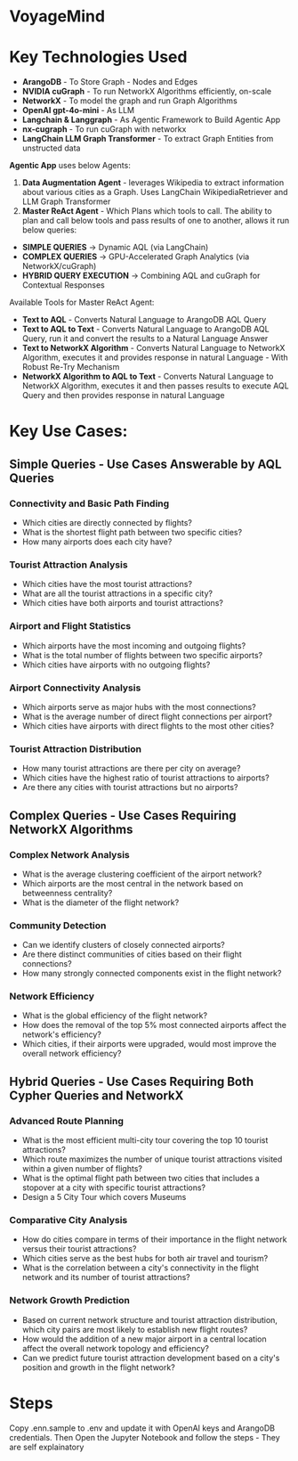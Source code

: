 # VoyageMind



# Key Technologies Used

- **ArangoDB** - To Store Graph - Nodes and Edges
- **NVIDIA cuGraph** - To run NetworkX Algorithms efficiently, on-scale
- **NetworkX** - To model the graph and run Graph Algorithms
- **OpenAI gpt-4o-mini** - As LLM
- **Langchain & Langgraph** - As Agentic Framework to Build Agentic App
- **nx-cugraph** - To run cuGraph with networkx
- **LangChain LLM Graph Transformer** - To extract Graph Entities from unstructed data

**Agentic App** uses below Agents:

1. **Data Augmentation Agent** - leverages Wikipedia to extract information about various cities as a Graph. Uses LangChain WikipediaRetriever and LLM Graph Transformer
2. **Master ReAct Agent** - Which Plans which tools to call. The ability to plan and call below tools and pass results of one to another, allows it run below queries:

* **SIMPLE QUERIES** → Dynamic AQL (via LangChain)
* **COMPLEX QUERIES** → GPU-Accelerated Graph Analytics (via NetworkX/cuGraph)
* **HYBRID QUERY EXECUTION** → Combining AQL and cuGraph for Contextual Responses

Available Tools for Master ReAct Agent:

- **Text to AQL** - Converts Natural Language to ArangoDB AQL Query
- **Text to AQL to Text** - Converts Natural Language to ArangoDB AQL Query, run it and convert the results to a Natural Language Answer
- **Text to NetworkX Algorithm** - Converts Natural Language to NetworkX Algorithm, executes it and provides response in natural Language - With Robust Re-Try Mechanism
- **NetworkX Algorithm to AQL to Text** - Converts Natural Language to NetworkX Algorithm, executes it and then passes results to execute AQL Query and then provides response in natural Language


# Key Use Cases:

## Simple Queries - Use Cases Answerable by AQL Queries

### Connectivity and Basic Path Finding
- Which cities are directly connected by flights?
- What is the shortest flight path between two specific cities?
- How many airports does each city have?

### Tourist Attraction Analysis
- Which cities have the most tourist attractions?
- What are all the tourist attractions in a specific city?
- Which cities have both airports and tourist attractions?

### Airport and Flight Statistics
- Which airports have the most incoming and outgoing flights?
- What is the total number of flights between two specific airports?
- Which cities have airports with no outgoing flights?

### Airport Connectivity Analysis
- Which airports serve as major hubs with the most connections?
- What is the average number of direct flight connections per airport?
- Which cities have airports with direct flights to the most other cities?

### Tourist Attraction Distribution
- How many tourist attractions are there per city on average?
- Which cities have the highest ratio of tourist attractions to airports?
- Are there any cities with tourist attractions but no airports?

## Complex Queries - Use Cases Requiring NetworkX Algorithms

### Complex Network Analysis
- What is the average clustering coefficient of the airport network?
- Which airports are the most central in the network based on betweenness centrality?
- What is the diameter of the flight network?

### Community Detection
- Can we identify clusters of closely connected airports?
- Are there distinct communities of cities based on their flight connections?
- How many strongly connected components exist in the flight network?

### Network Efficiency
- What is the global efficiency of the flight network?
- How does the removal of the top 5% most connected airports affect the network's efficiency?
- Which cities, if their airports were upgraded, would most improve the overall network efficiency?

## Hybrid Queries - Use Cases Requiring Both Cypher Queries and NetworkX

### Advanced Route Planning
- What is the most efficient multi-city tour covering the top 10 tourist attractions?
- Which route maximizes the number of unique tourist attractions visited within a given number of flights?
- What is the optimal flight path between two cities that includes a stopover at a city with specific tourist attractions?
- Design a 5 City Tour which covers Museums

### Comparative City Analysis
- How do cities compare in terms of their importance in the flight network versus their tourist attractions?
- Which cities serve as the best hubs for both air travel and tourism?
- What is the correlation between a city's connectivity in the flight network and its number of tourist attractions?

### Network Growth Prediction
- Based on current network structure and tourist attraction distribution, which city pairs are most likely to establish new flight routes?
- How would the addition of a new major airport in a central location affect the overall network topology and efficiency?
- Can we predict future tourist attraction development based on a city's position and growth in the flight network?

# Steps

Copy .enn.sample to .env and update it with OpenAI keys and ArangoDB credentials.
Then Open the Jupyter Notebook and follow the steps - They are self explainatory